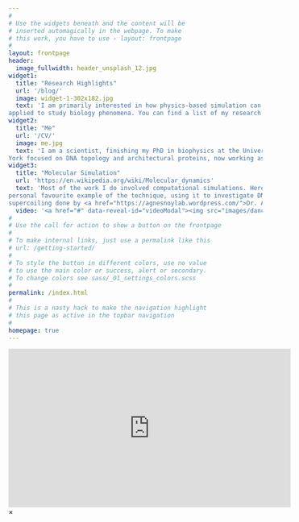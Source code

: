 ```yaml
---
#
# Use the widgets beneath and the content will be
# inserted automagically in the webpage. To make
# this work, you have to use › layout: frontpage
#
layout: frontpage
header:
  image_fullwidth: header_unsplash_12.jpg
widget1:
  title: "Research Highlights"
  url: '/blog/'
  image: widget-1-302x182.jpg
  text: 'I am primarily interested in how physics-based simulation can be
applied to study biology phenomena. You can find a list of my research interests and publications here.'
widget2:
  title: "Me"
  url: '/CV/'
  image: me.jpg
  text: 'I am a scientist, finishing my PhD in biophysics at the University of
York focused on DNA topology and architectural proteins, now working as a postdoc at the University of Bristol .'
widget3:
  title: "Molecular Simulation"
  url: 'https://en.wikipedia.org/wiki/Molecular_dynamics'
  text: 'Most of the work I do involved computational simulations. Here is a
personal favourite example of the technique, using it to investigate DNA
supercoiling done by <a href="https://agnesnoylab.wordpress.com/">Dr. Agnes Noy.</a>'
  video: '<a href="#" data-reveal-id="videoModal"><img src="images/dancingdna.png" width="302" height="182" alt=""/></a>'
#
# Use the call for action to show a button on the frontpage
#
# To make internal links, just use a permalink like this
# url: /getting-started/
#
# To style the button in different colors, use no value
# to use the main color or success, alert or secondary.
# To change colors see sass/_01_settings_colors.scss
#
permalink: /index.html
#
# This is a nasty hack to make the navigation highlight
# this page as active in the topbar navigation
#
homepage: true
---
```



<div id="videoModal" class="reveal-modal large" data-reveal="">
  <div class="flex-video widescreen vimeo" style="display: block;">
<iframe width="560" height="315" src="https://www.youtube.com/embed/fJ4JMXkQzoA" title="YouTube video player" frameborder="0" allow="accelerometer; autoplay; clipboard-write; encrypted-media; gyroscope; picture-in-picture; web-share" allowfullscreen></iframe>
  </div>
  <a class="close-reveal-modal">&#215;</a>
</div>


